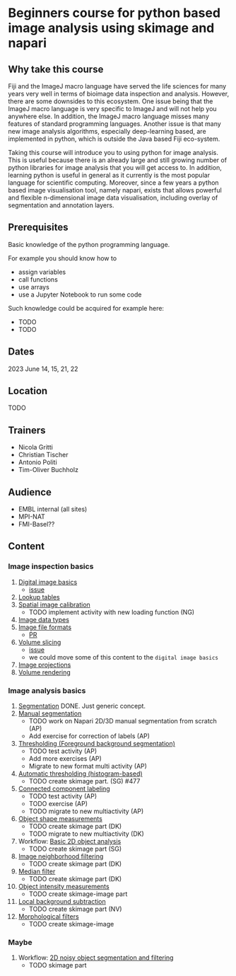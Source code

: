# Beginners course for python based image analysis using skimage and napari

## Why take this course


Fiji and the ImageJ macro language have served the life sciences for many years very well in terms of bioimage data inspection and analysis. However, there are some downsides to this ecosystem. One issue being that the ImageJ macro language is very specific to ImageJ and will not help you anywhere else. In addition, the ImageJ macro language misses many features of standard programming languages. Another issue is that many new image analysis algorithms, especially deep-learning based, are implemented in python, which is outside the Java based Fiji eco-system.

Taking this course will introduce you to using python for image analysis. This is useful because there is an already large and still growing number of python libraries for image analysis that you will get access to. In addition, learning python is useful in general as it currently is the most popular language for scientific computing. Moreover, since a few years a python based image visualisation tool, namely napari, exists that allows powerful and flexible n-dimensional image data visualisation, including overlay of segmentation and annotation layers.

## Prerequisites

Basic knowledge of the python programming language.

For example you should know how to

- assign variables
- call functions
- use arrays
- use a Jupyter Notebook to run some code

Such knowledge could be acquired for example here:

- TODO
- TODO

## Dates

2023 June 14, 15, 21, 22

## Location

TODO

## Trainers

- Nicola Gritti
- Christian Tischer
- Antonio Politi
- Tim-Oliver Buchholz


## Audience

- EMBL internal (all sites)
- MPI-NAT
- FMI-Basel??

## Content

### Image inspection basics

1. [Digital image basics](https://neubias.github.io/training-resources/pixels/index.html)
	- [issue](https://github.com/NEUBIAS/training-resources/issues/453)
1. [Lookup tables](https://neubias.github.io/training-resources/lut/index.html)
1. [Spatial image calibration](https://neubias.github.io/training-resources/spatial_calibration/index.html)
	- TODO implement activity with new loading function (NG)
3. [Image data types](https://neubias.github.io/training-resources/datatypes/index.html)
4. [Image file formats](https://neubias.github.io/training-resources/image_file_formats/index.html)
	- [PR](https://github.com/NEUBIAS/training-resources/pull/462)
5. [Volume slicing](https://neubias.github.io/training-resources/volume_slicing/index.html)
	- [issue](https://github.com/NEUBIAS/training-resources/issues/409)
	- we could move some of this content to the `digital image basics`
6. [Image projections](https://neubias.github.io/training-resources/projections/index.html)
7. [Volume rendering](https://neubias.github.io/training-resources/volume_viewer/index.html)

### Image analysis basics

1. [Segmentation](https://neubias.github.io/training-resources/segmentation/index.html) DONE. Just generic concept.
1. [Manual segmentation](https://neubias.github.io/training-resources/manual_segmentation/index.html)
	- TODO work on Napari 2D/3D manual segmentation from scratch (AP) 
	- Add exercise for correction of labels (AP)
1. [Thresholding (Foreground background segmentation)](https://neubias.github.io/training-resources/binarization/index.html)
	- TODO test activity (AP)
	- Add more exercises (AP)
	- Migrate to new format multi activity (AP)
1. [Automatic thresholding (histogram-based)](https://neubias.github.io/training-resources/auto_threshold/index.html)
	- TODO create skimage part. (SG) #477
1. [Connected component labeling](https://neubias.github.io/training-resources/connected_components/index.html)
	- TODO test activity (AP)
	- TODO exercise (AP)
	- TODO migrate to new multiactivity (AP)
1. [Object shape measurements](https://neubias.github.io/training-resources/measure_shapes/index.html)
	- TODO create skimage part (DK)
	- TODO migrate to new multiactivity (DK)
1. Workflow: [Basic 2D object analysis](https://neubias.github.io/training-resources/workflow_segment_2d_nuclei_measure_shape/index.html)
	- TODO create skimage part (SG)
1. [Image neighborhood filtering ](https://neubias.github.io/training-resources/filter_neighbourhood/index.html)
	- TODO create skimage part (DK)
1. [Median filter](https://neubias.github.io/training-resources/median_filter/index.html)
	- TODO create skimage part (DK)
1. [Object intensity measurements](https://neubias.github.io/training-resources/measure_intensities/index.html)
	- TODO create skimage-image part
1. [Local background subtraction](https://neubias.github.io/training-resources/local_background_correction/index.html)
	- TODO create skimage part (NV)
1. [Morphological filters](https://neubias.github.io/training-resources/filter_morphological/index.html)
	- TODO create skimage-image  

### Maybe

1. Workflow: [2D noisy object segmentation and filtering](https://neubias.github.io/training-resources/workflow_segment_2d_noisy_nuclei_filter_objects_measure_shape/index.html)
	- TODO skimage part
